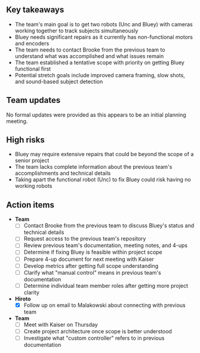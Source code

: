 ## Key takeaways

- The team's main goal is to get two robots (Unc and Bluey) with cameras working together to track subjects simultaneously
- Bluey needs significant repairs as it currently has non-functional motors and encoders
- The team needs to contact Brooke from the previous team to understand what was accomplished and what issues remain
- The team established a tentative scope with priority on getting Bluey functional first
- Potential stretch goals include improved camera framing, slow shots, and sound-based subject detection
## Team updates

No formal updates were provided as this appears to be an initial planning meeting.
## High risks

- Bluey may require extensive repairs that could be beyond the scope of a senior project
- The team lacks complete information about the previous team's accomplishments and technical details
- Taking apart the functional robot (Unc) to fix Bluey could risk having no working robots
## Action items

- **Team**
    - [ ] Contact Brooke from the previous team to discuss Bluey's status and technical details
    - [ ] Request access to the previous team's repository
    - [ ] Review previous team's documentation, meeting notes, and 4-ups
    - [ ] Determine if fixing Bluey is feasible within project scope
    - [ ] Prepare 4-up document for next meeting with Kaiser
    - [ ] Develop metrics after getting full scope understanding
    - [ ] Clarify what "manual control" means in previous team's documentation
    - [ ] Determine individual team member roles after getting more project clarity
- **Hiroto**
    - [x] Follow up on email to Malakowski about connecting with previous team
- **Team**
    - [ ] Meet with Kaiser on Thursday
    - [ ] Create project architecture once scope is better understood
    - [ ] Investigate what "custom controller" refers to in previous documentation
